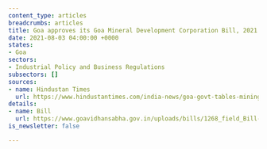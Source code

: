```yaml
---
content_type: articles
breadcrumbs: articles
title: Goa approves its Goa Mineral Development Corporation Bill, 2021
date: 2021-08-03 04:00:00 +0000
states:
- Goa
sectors:
- Industrial Policy and Business Regulations
subsectors: []
sources:
- name: Hindustan Times
  url: https://www.hindustantimes.com/india-news/goa-govt-tables-mining-corporation-bill-in-state-assembly-101627634589586.html
details:
- name: Bill
  url: https://www.goavidhansabha.gov.in/uploads/bills/1268_field_Bill-No-36.pdf
is_newsletter: false

---
```

